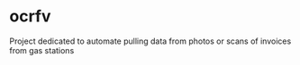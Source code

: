# ocrfv
Project dedicated to automate pulling data from photos or scans of invoices from gas stations
